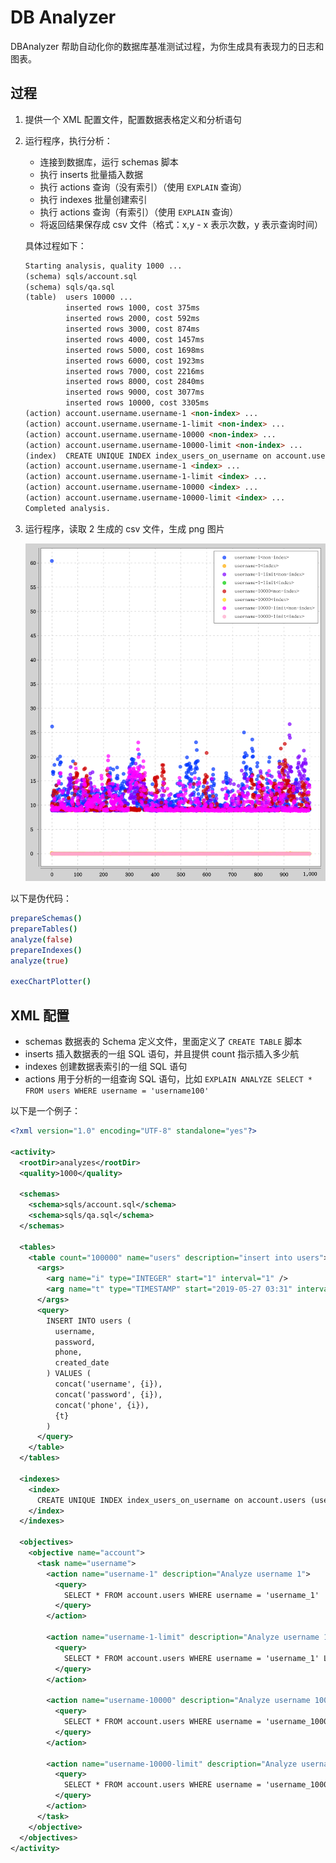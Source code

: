 DB Analyzer
============

DBAnalyzer 帮助自动化你的数据库基准测试过程，为你生成具有表现力的日志和图表。

过程
----

1. 提供一个 XML 配置文件，配置数据表格定义和分析语句

2. 运行程序，执行分析：

   - 连接到数据库，运行 schemas 脚本
   - 执行 inserts 批量插入数据
   - 执行 actions 查询（没有索引）（使用 `EXPLAIN` 查询）
   - 执行 indexes 批量创建索引
   - 执行 actions 查询（有索引）（使用 `EXPLAIN` 查询）
   - 将返回结果保存成 csv 文件（格式：x,y - x 表示次数，y 表示查询时间） 

   具体过程如下：

    ```md
    Starting analysis, quality 1000 ...
    (schema) sqls/account.sql
    (schema) sqls/qa.sql
    (table)  users 10000 ...
             inserted rows 1000, cost 375ms 
             inserted rows 2000, cost 592ms
             inserted rows 3000, cost 874ms
             inserted rows 4000, cost 1457ms
             inserted rows 5000, cost 1698ms
             inserted rows 6000, cost 1923ms
             inserted rows 7000, cost 2216ms
             inserted rows 8000, cost 2840ms
             inserted rows 9000, cost 3077ms
             inserted rows 10000, cost 3305ms 
    (action) account.username.username-1 <non-index> ...
    (action) account.username.username-1-limit <non-index> ...
    (action) account.username.username-10000 <non-index> ...
    (action) account.username.username-10000-limit <non-index> ...
    (index)  CREATE UNIQUE INDEX index_users_on_username on account.users (username)
    (action) account.username.username-1 <index> ...
    (action) account.username.username-1-limit <index> ...
    (action) account.username.username-10000 <index> ...
    (action) account.username.username-10000-limit <index> ...
    Completed analysis.
    ```

3. 运行程序，读取 2 生成的 csv 文件，生成 png 图片

   ![](https://github.com/nim-lang-cn/db-analyzer/blob/master/aggregate.svg)
   
以下是伪代码：

```nim
prepareSchemas()
prepareTables()
analyze(false)
prepareIndexes()
analyze(true)

execChartPlotter()
```

XML 配置
---------

- schemas 数据表的 Schema 定义文件，里面定义了 `CREATE TABLE` 脚本
- inserts 插入数据表的一组 SQL 语句，并且提供 count 指示插入多少航
- indexes 创建数据表索引的一组 SQL 语句
- actions 用于分析的一组查询 SQL 语句，比如 `EXPLAIN ANALYZE SELECT * FROM users WHERE username = 'username100'`

以下是一个例子：

```xml
<?xml version="1.0" encoding="UTF-8" standalone="yes"?>

<activity>
  <rootDir>analyzes</rootDir>
  <quality>1000</quality>

  <schemas>
    <schema>sqls/account.sql</schema>
    <schema>sqls/qa.sql</schema>
  </schemas>

  <tables>
    <table count="100000" name="users" description="insert into users">
      <args>
        <arg name="i" type="INTEGER" start="1" interval="1" />
        <arg name="t" type="TIMESTAMP" start="2019-05-27 03:31" interval="1m" />
      </args>
      <query>
        INSERT INTO users (
          username, 
          password, 
          phone, 
          created_date
        ) VALUES ( 
          concat('username', {i}),
          concat('password', {i}),
          concat('phone', {i}),
          {t}
        )
      </query>
    </table>
  </tables>

  <indexes>
    <index>
      CREATE UNIQUE INDEX index_users_on_username on account.users (username)
    </index>
  </indexes>

  <objectives>
    <objective name="account">
      <task name="username">
        <action name="username-1" description="Analyze username 1">
          <query>
            SELECT * FROM account.users WHERE username = 'username_1'
          </query>
        </action>

        <action name="username-1-limit" description="Analyze username 1 limit 1">
          <query>
            SELECT * FROM account.users WHERE username = 'username_1' LIMIT 1
          </query>
        </action>

        <action name="username-10000" description="Analyze username 10000">
          <query>
            SELECT * FROM account.users WHERE username = 'username_10000'
          </query>
        </action>

        <action name="username-10000-limit" description="Analyze username 10000 limit 1">
          <query>
            SELECT * FROM account.users WHERE username = 'username_10000' LIMIT 1
          </query>
        </action>
      </task>
    </objective>
  </objectives>
</activity>
```

